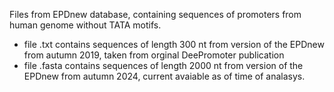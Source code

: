 Files from EPDnew database, containing sequences of promoters from human genome without TATA motifs.

- file .txt contains sequences of length 300 nt from version of the EPDnew from autumn 2019, taken from orginal DeePromoter publication
- file .fasta contains sequences of length 2000 nt from version of the EPDnew from autumn 2024, current avaiable as of time of analasys.
